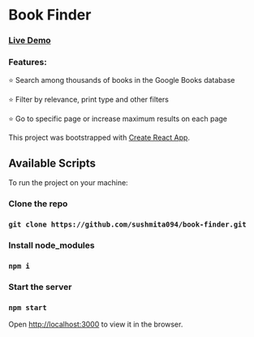 # Book Finder

### [Live Demo](https://book-finder-react.netlify.app)



### Features:

:star: Search among thousands of books in the Google Books database

:star: Filter by relevance, print type and other filters

:star: Go to specific page or increase maximum results on each page

This project was bootstrapped with [Create React App](https://github.com/facebook/create-react-app).

## Available Scripts

To run the project on your machine:

### Clone the repo
### `git clone https://github.com/sushmita094/book-finder.git`

### Install node_modules
### `npm i`

### Start the server
### `npm start`

Open [http://localhost:3000](http://localhost:3000) to view it in the browser.
